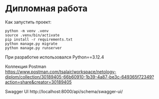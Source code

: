 # Дипломная работа 

Как запустить проект:

```shell
python -m venv .venv
source .venv/bin/activate
pip install -r requirements.txt
python manage.py migrate
python manage.py runserver
```

При разработке использовался Python==3.12.4

Коллекция Postman https://www.postman.com/tsalair/workspace/netology-diplom/collection/30189405-66b60910-1b39-4a87-be3c-649365f72349?action=share&creator=30189405 

Swagger UI http://localhost:8000/api/schema/swagger-ui/